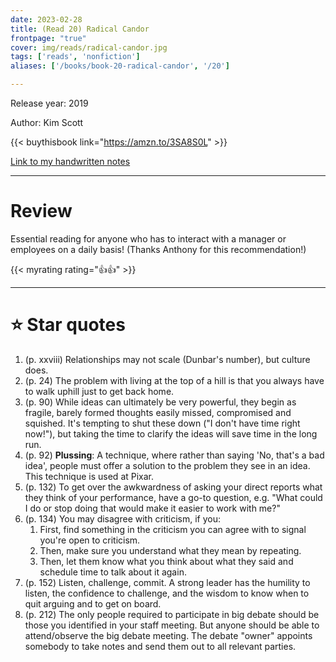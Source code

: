 ```yaml
---
date: 2023-02-28
title: (Read 20) Radical Candor
frontpage: "true"
cover: img/reads/radical-candor.jpg
tags: ['reads', 'nonfiction']
aliases: ['/books/book-20-radical-candor', '/20']

---
```


Release year: 2019

Author: Kim Scott

{{< buythisbook link="https://amzn.to/3SA8S0L" >}}

[Link to my handwritten notes](https://drive.google.com/file/d/1ecZVI6XWvG6s8HCAU6GdS4MAnrO7mEOP/view?usp=drive_link)

---

# Review

Essential reading for anyone who has to interact with a manager or
employees on a daily basis! (Thanks Anthony for this recommendation!)

{{< myrating rating="👍👍" >}}

---

# :star: Star quotes

1. (p. xxviii) Relationships may not scale (Dunbar's number), but
   culture does.
1. (p. 24) The problem with living at the top of a hill is that you
   always have to walk uphill just to get back home.
1. (p. 90) While ideas can ultimately be very powerful, they begin as
   fragile, barely formed thoughts easily missed, compromised and
   squished.  It's tempting to shut these down ("I don't have time right
   now!"), but taking the time to clarify the ideas will save time in
   the long run.
1. (p. 92) **Plussing**: A technique, where rather than saying 'No,
   that's a bad idea', people must offer a solution to the problem they
   see in an idea. This technique is used at Pixar.
1. (p. 132) To get over the awkwardness of asking your direct reports
   what they think of your performance, have a go-to question, e.g.
   "What could I do or stop doing that would make it easier to work with
   me?"
1. (p. 134) You may disagree with criticism, if you:
    1. First, find something in the criticism you can agree with to
       signal you're open to criticism.
    1. Then, make sure you understand what they mean by repeating.
    1. Then, let them know what you think about what  they said and
       schedule time to talk about it again.
1. (p. 152) Listen, challenge, commit. A strong leader has the humility
   to listen, the confidence to challenge, and the wisdom to know when
   to quit arguing and to get on board.
1. (p. 212) The only people required to participate in big debate should
   be those you identified in your staff meeting. But anyone should be
   able to attend/observe the big debate meeting. The debate "owner"
   appoints somebody to take notes and send them out to all relevant
   parties.

